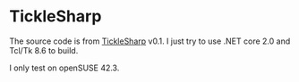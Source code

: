 TickleSharp
=====

The source code is from [TickleSharp](https://wiki.tcl.tk/10849) v0.1. I just try to use .NET core 2.0 and Tcl/Tk 8.6 to build.

I only test on openSUSE 42.3.
